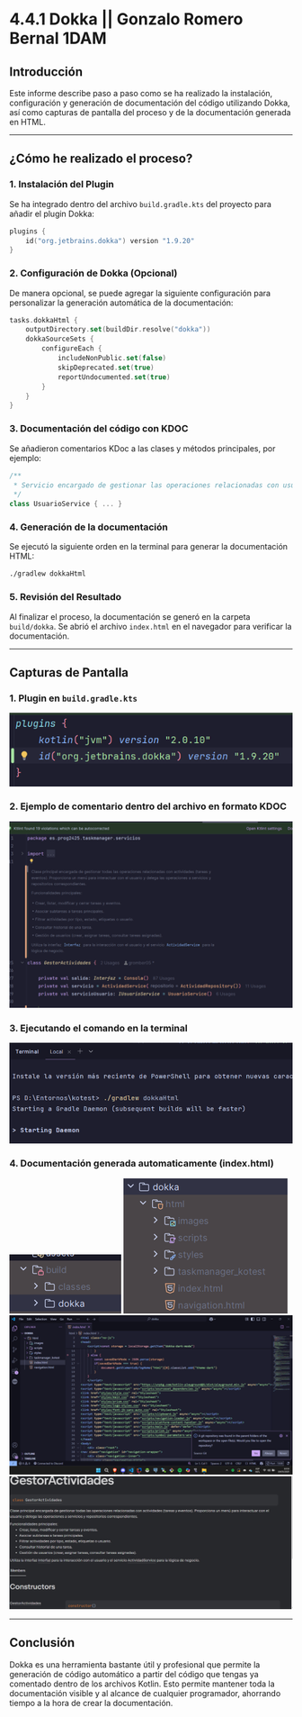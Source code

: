 # 4.4.1 Dokka || Gonzalo Romero Bernal 1DAM

## Introducción

Este informe describe paso a paso como se ha realizado la instalación, configuración y generación de documentación del código utilizando Dokka, así como capturas de pantalla del proceso y de la documentación generada en HTML.

---

## ¿Cómo he realizado el proceso?

### 1. Instalación del Plugin

Se ha integrado dentro del archivo `build.gradle.kts` del proyecto para añadir el plugin Dokka:

```kotlin
plugins {
    id("org.jetbrains.dokka") version "1.9.20"
}
```

### 2. Configuración de Dokka (Opcional)

De manera opcional, se puede agregar la siguiente configuración para personalizar la generación automática de la documentación:

```kotlin
tasks.dokkaHtml {
    outputDirectory.set(buildDir.resolve("dokka"))
    dokkaSourceSets {
        configureEach {
            includeNonPublic.set(false)
            skipDeprecated.set(true)
            reportUndocumented.set(true)
        }
    }
}
```

### 3. Documentación del código con KDOC

Se añadieron comentarios KDoc a las clases y métodos principales, por ejemplo:

```kotlin
/**
 * Servicio encargado de gestionar las operaciones relacionadas con usuarios.
 */
class UsuarioService { ... }
```

### 4. Generación de la documentación

Se ejecutó la siguiente orden en la terminal para generar la documentación HTML:

```bash
./gradlew dokkaHtml
```

### 5. Revisión del Resultado

Al finalizar el proceso, la documentación se generó en la carpeta `build/dokka`. Se abrió el archivo `index.html` en el navegador para verificar la documentación.

---

## Capturas de Pantalla

### 1. Plugin en `build.gradle.kts`
![img_5.png](img_5.png)

### 2. Ejemplo de comentario dentro del archivo en formato KDOC
![img_6.png](img_6.png)

### 3. Ejecutando el comando en la terminal
![img.png](img.png)

### 4. Documentación generada automaticamente (index.html)
![img_1.png](img_1.png)
![img_2.png](img_2.png)
![img_4.png](img_4.png)
![img_3.png](img_3.png)

---

## Conclusión

Dokka es una herramienta bastante útil y profesional que permite la generación de código automático a partir del código que tengas ya comentado dentro de los archivos Kotlin. Esto permite mantener toda la documentación visible y al alcance de cualquier programador, ahorrando tiempo a la hora de crear la documentación.
